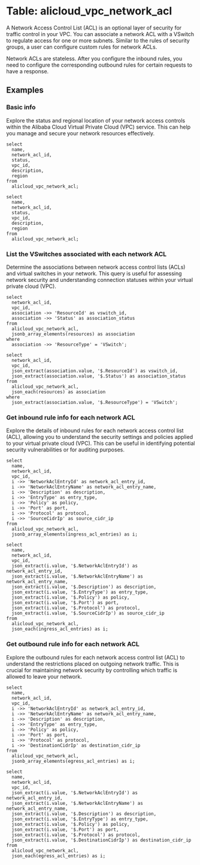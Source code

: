 # Table: alicloud_vpc_network_acl

A Network Access Control List (ACL) is an optional layer of security for traffic control in your VPC. You can associate a network ACL with a VSwitch to regulate access for one or more subnets. Similar to the rules of security groups, a user can configure custom rules for network ACLs.

Network ACLs are stateless. After you configure the inbound rules, you need to configure the corresponding outbound rules for certain requests to have a response.

## Examples

### Basic info
Explore the status and regional location of your network access controls within the Alibaba Cloud Virtual Private Cloud (VPC) service. This can help you manage and secure your network resources effectively.

```sql+postgres
select
  name,
  network_acl_id,
  status,
  vpc_id,
  description,
  region
from
  alicloud_vpc_network_acl;
```

```sql+sqlite
select
  name,
  network_acl_id,
  status,
  vpc_id,
  description,
  region
from
  alicloud_vpc_network_acl;
```

### List the VSwitches associated with each network ACL
Determine the associations between network access control lists (ACLs) and virtual switches in your network. This query is useful for assessing network security and understanding connection statuses within your virtual private cloud (VPC).

```sql+postgres
select
  network_acl_id,
  vpc_id,
  association ->> 'ResourceId' as vswitch_id,
  association ->> 'Status' as association_status
from
  alicloud_vpc_network_acl,
  jsonb_array_elements(resources) as association
where
  association ->> 'ResourceType' = 'VSwitch';
```

```sql+sqlite
select
  network_acl_id,
  vpc_id,
  json_extract(association.value, '$.ResourceId') as vswitch_id,
  json_extract(association.value, '$.Status') as association_status
from
  alicloud_vpc_network_acl,
  json_each(resources) as association
where
  json_extract(association.value, '$.ResourceType') = 'VSwitch';
```

### Get inbound rule info for each network ACL
Explore the details of inbound rules for each network access control list (ACL), allowing you to understand the security settings and policies applied to your virtual private cloud (VPC). This can be useful in identifying potential security vulnerabilities or for auditing purposes.

```sql+postgres
select
  name,
  network_acl_id,
  vpc_id,
  i ->> 'NetworkAclEntryId' as network_acl_entry_id,
  i ->> 'NetworkAclEntryName' as network_acl_entry_name,
  i ->> 'Description' as description,
  i ->> 'EntryType' as entry_type,
  i ->> 'Policy' as policy,
  i ->> 'Port' as port,
  i ->> 'Protocol' as protocol,
  i ->> 'SourceCidrIp' as source_cidr_ip
from
  alicloud_vpc_network_acl,
  jsonb_array_elements(ingress_acl_entries) as i;
```

```sql+sqlite
select
  name,
  network_acl_id,
  vpc_id,
  json_extract(i.value, '$.NetworkAclEntryId') as network_acl_entry_id,
  json_extract(i.value, '$.NetworkAclEntryName') as network_acl_entry_name,
  json_extract(i.value, '$.Description') as description,
  json_extract(i.value, '$.EntryType') as entry_type,
  json_extract(i.value, '$.Policy') as policy,
  json_extract(i.value, '$.Port') as port,
  json_extract(i.value, '$.Protocol') as protocol,
  json_extract(i.value, '$.SourceCidrIp') as source_cidr_ip
from
  alicloud_vpc_network_acl,
  json_each(ingress_acl_entries) as i;
```

### Get outbound rule info for each network ACL
Explore the outbound rules for each network access control list (ACL) to understand the restrictions placed on outgoing network traffic. This is crucial for maintaining network security by controlling which traffic is allowed to leave your network.

```sql+postgres
select
  name,
  network_acl_id,
  vpc_id,
  i ->> 'NetworkAclEntryId' as network_acl_entry_id,
  i ->> 'NetworkAclEntryName' as network_acl_entry_name,
  i ->> 'Description' as description,
  i ->> 'EntryType' as entry_type,
  i ->> 'Policy' as policy,
  i ->> 'Port' as port,
  i ->> 'Protocol' as protocol,
  i ->> 'DestinationCidrIp' as destination_cidr_ip
from
  alicloud_vpc_network_acl,
  jsonb_array_elements(egress_acl_entries) as i;
```

```sql+sqlite
select
  name,
  network_acl_id,
  vpc_id,
  json_extract(i.value, '$.NetworkAclEntryId') as network_acl_entry_id,
  json_extract(i.value, '$.NetworkAclEntryName') as network_acl_entry_name,
  json_extract(i.value, '$.Description') as description,
  json_extract(i.value, '$.EntryType') as entry_type,
  json_extract(i.value, '$.Policy') as policy,
  json_extract(i.value, '$.Port') as port,
  json_extract(i.value, '$.Protocol') as protocol,
  json_extract(i.value, '$.DestinationCidrIp') as destination_cidr_ip
from
  alicloud_vpc_network_acl,
  json_each(egress_acl_entries) as i;
```